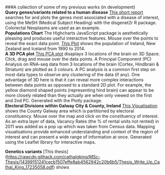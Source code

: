 ###A collection of some of my previous works (in development)
<br>
**Query genes/variants related to a human disease**
[This short report](https://rawcdn.githack.com/cathalgking/cking-portfolio/278cd427b6e266f308af897c88c3e009f705b5db/Colonic_tumours_GeneList.html "Image source") searches for and plots the genes most associated with a disease of interest, using the MeSH (Medical Subject Heading) with the disgenet2r R package. Colorectal Neoplasms are used as an example.
<br>
**Populations Chart**
The Highcharts JavaScript package is aesthetically pleasing and produces useful interactive features. Mouse over the points to reveal the exact data point. [This Plot](https://rawcdn.githack.com/cathalgking/cking-portfolio/8f1fbf23d429a495d5f2791dd86a2b83abe1c28f/populations.html "Image source") shows the population of Ireland, New Zealand and Iceland from 1990 to 2014.
<br>
**A 3D PCA plot**
[This PCA plot](https://rawcdn.githack.com/cathalgking/cking-portfolio/039953c95d095c112387ba83529ec3d8d1b6a9c8/3D_PCA_Plotly.html "Image source") disaplays 3 locations of the brain on 3D Space. Click, drag and mouse over the data points. A Principal Component (PC) Analysis on RNA-seq data from 3 locations of the brain (Cortex, Hindbrain & Striatum) are plotted as 3 colours. A PC analysis is a common first step on most data types to observe any clustering of the data (if any). One advantage of 3D here is that it can reveal more complex interactions between data points as opposed to a standard 2D plot. For example, the yellow diamond shaped points (representing hind brain) can appear to be more closely related than they actually are when only viewed on the first and 2nd PC. Generated with the Plotly package.
<br>
**Electoral Divisions within Galway City & County, Ireland**
[This Visualisation](https://rawcdn.githack.com/cathalgking/cking-portfolio/039953c95d095c112387ba83529ec3d8d1b6a9c8/03_geojson_Altered.html "Image source") shows the County Galway area which is partitioned by electoral constituency. Mouse over the map and click on the constituency of interest. As an extra layer of data, Vacancy Rates (the % of rental units not rented) in 2011 was added as a pop up which was taken from Census data. Mapping visualisations provide enhanced understanding and context of the region of interest and can present a wide range of information at once. Generated using the Leaflet library for interactive maps.



**Genetics variants**
[This thesis] (https://rawcdn.githack.com/cathalgking/MSc-Thesis/14399151241cecb1507effe8ab4562942c20b6b5/Thesis_Write_Up_Cathal_King_17235058.pdf) shows
